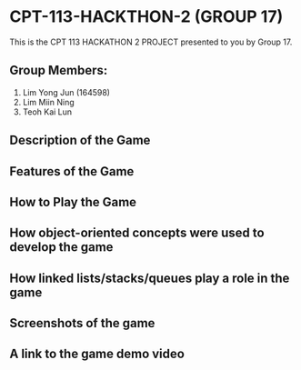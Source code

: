 # CPT-113-HACKTHON-2 (GROUP 17)
This is the CPT 113 HACKATHON 2 PROJECT presented to you by Group 17.

## Group Members:
1. Lim Yong Jun (164598)
2. Lim Miin Ning
3. Teoh Kai Lun

## Description of the Game

## Features of the Game

## How to Play the Game

## How object-oriented concepts were used to develop the game

## How linked lists/stacks/queues play a role in the game

## Screenshots of the game

## A link to the game demo video


   
